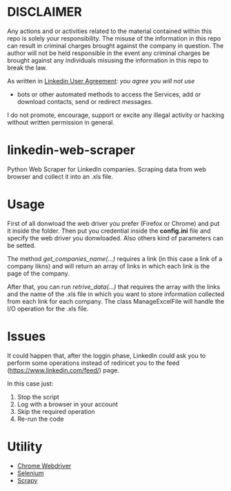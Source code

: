 # DISCLAIMER

Any actions and or activities related to the material contained within this repo is solely your responsibility. The misuse of the information in this repo can result in criminal charges brought against the company in question. The author will not be held responsible in the event any criminal charges be brought against any individuals misusing the information in this repo to break the law.

As written in [Linkedin User Agreement](https://www.linkedin.com/legal/user-agreement): *you agree you will not use*
    
   - bots or other automated methods to access the Services, add or download contacts, send or redirect messages.
   
I do not promote, encourage, support or excite any illegal activity or hacking without written permission in general.

# linkedin-web-scraper

Python Web Scraper for LinkedIn companies. Scraping data from web browser and collect it into an .xls file.

# Usage

First of all donwload the web driver you prefer (Firefox or Chrome) and put it inside the folder. Then put you credential inside the **config.ini** file and specify the web driver you donwloaded. Also others kind of parameters can be setted. 

The method *get_companies_name(...)* requires a link (in this case a link of a company likns) and will return an array of links in which each link is the page of the company.

After that, you can run *retrive_data(...)* that requires the array with the links and the name of the .xls file in which you want to store information collected from each link for each company. The class ManageExcelFile will handle the I/O operation for the .xls file.

# Issues

It could happen that, after the loggin phase, LinkedIn could ask you to perform some operations instead of rediricet you to the feed (https://www.linkedin.com/feed/) page. 

In this case just:
  1. Stop the script
  2. Log with a browser in your account
  3. Skip the required operation
  4. Re-run the code

# Utility

- [Chrome Webdriver](https://chromedriver.chromium.org/downloads)
- [Selenium](https://selenium-python.readthedocs.io/installation.html)
- [Scrapy](https://docs.scrapy.org/en/latest/intro/tutorial.html)
